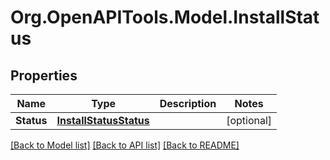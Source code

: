 
# Org.OpenAPITools.Model.InstallStatus

## Properties

Name | Type | Description | Notes
------------ | ------------- | ------------- | -------------
**Status** | [**InstallStatusStatus**](InstallStatusStatus.md) |  | [optional] 

[[Back to Model list]](../README.md#documentation-for-models)
[[Back to API list]](../README.md#documentation-for-api-endpoints)
[[Back to README]](../README.md)

